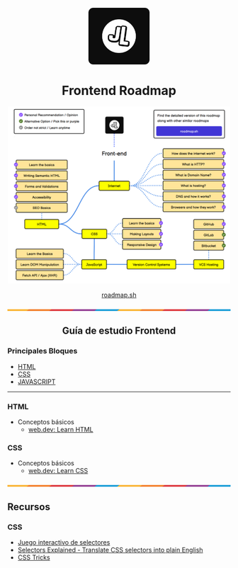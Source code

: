 <p align="center">  
  <img src="public/images/JL.png" height="128">
  <h1 align="center">Frontend Roadmap</h1>  
  <p align="center">
    <img src="public/images/roadmap.png" height="400">
  </p>
  <p align="center">
    <a href="https://roadmap.sh/frontend">
    	roadmap.sh
    </a>    
  </p>  
  <p>
    <img src="public/images/line.png">
  </p>
  <h2 align="center">Guía de estudio Frontend</h2>
  <p>
    <h3>Principales Bloques</h3>
    <ul>
      <li><a href="https://es.wikipedia.org/wiki/HTML">HTML</a></li>
      <li><a href="https://es.wikipedia.org/wiki/CSS">CSS</a></li>
      <li><a href="https://es.wikipedia.org/wiki/JavaScript">JAVASCRIPT</a></li>
    </ul>
  </p>
</p>



---
### HTML
- Conceptos básicos
  - [web.dev: Learn HTML](https://web.dev/learn/html)

### CSS
- Conceptos básicos
  - [web.dev: Learn CSS](https://web.dev/learn/css?hl=es)

<p align="center">
    <img src="public/images/line.png">
</p>

## Recursos
### CSS
- [Juego interactivo de selectores](https://flukeout.github.io/)
- [Selectors Explained - Translate CSS selectors into plain English](https://kittygiraudel.github.io/selectors-explained/)
- [CSS Tricks](https://css-tricks.com/tag/css/)
